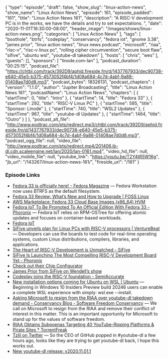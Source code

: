 {
  "type": "episode",
  "draft": false,
  "show_slug": "linux-action-news",
  "show_name": "Linux Action News",
  "episode": 161,
  "episode_padded": "161",
  "title": "Linux Action News 161",
  "description": "A RISC-V development PC is in the works,  we have the details and try to set expectations. ",
  "date": "2020-11-01T16:30:00-08:00",
  "header_image": "/images/shows/linux-action-news.png",
  "categories": [
    "Linux Action News"
  ],
  "tags": [
    "boothole",
    "btrfs",
    "codeplay",
    "conservancy",
    "fedora iot",
    "gnome 3.38",
    "james prior",
    "linux action news",
    "linux news podcast",
    "microsoft",
    "riaa",
    "risc-v",
    "risc-v linux pc",
    "rolling cipher circumvention",
    "secure boot flaw",
    "sifive",
    "ubuntu wsl",
    "youtube-dl takedown"
  ],
  "hosts": [
    "chris",
    "wes"
  ],
  "guests": [],
  "sponsors": [
    "linode.com-lan"
  ],
  "podcast_duration": "00:25:15",
  "podcast_file": "https://chtbl.com/track/392D9/aphid.fireside.fm/d/1437767933/dec90738-e640-45e5-b375-4573052f4bf4/1d08a684-4c7d-4abf-9a88-01408ae7d0d8.mp3",
  "podcast_bytes": 18326131,
  "podcast_chapters": {
    "version": "1.1.0",
    "author": "Jupiter Broadcasting",
    "title": "Linux Action News 161",
    "podcastName": "Linux Action News",
    "chapters": [
      {
        "startTime": 0,
        "title": "Intro"
      },
      {
        "startTime": 14,
        "title": "Fedora 33"
      },
      {
        "startTime": 292,
        "title": "RISC-V Linux PC"
      },
      {
        "startTime": 585,
        "title": "Sponsor: Linode"
      },
      {
        "startTime": 740,
        "title": "WSL2 Updates"
      },
      {
        "startTime": 967,
        "title": "youtube-dl Updates"
      },
      {
        "startTime": 1464,
        "title": "Outro"
      }
    ]
  },
  "podcast_alt_file": "http://www.podtrac.com/pts/redirect.mp3/chtbl.com/track/392D9/aphid.fireside.fm/d/1437767933/dec90738-e640-45e5-b375-4573052f4bf4/1d08a684-4c7d-4abf-9a88-01408ae7d0d8.mp3",
  "podcast_ogg_file": null,
  "video_file": "http://www.podtrac.com/pts/redirect.mp4/201406.jb-dl.cdn.scaleengine.net/lan/2020/lan-0161.mp4",
  "video_hd_file": null,
  "video_mobile_file": null,
  "youtube_link": "https://youtu.be/T2Y4tR5W16g",
  "jb_url": "/143267/linux-action-news-161/",
  "fireside_url": "/161"
}


### Episode Links

  * [Fedora 33 is officially here! - Fedora Magazine](https://fedoramagazine.org/announcing-fedora-33/ "Fedora 33 is officially here! - Fedora Magazine") — Fedora Workstation now uses BTRFS as the default filesystem. 
  * [Fedora 33 Review: What’s New and How to Upgrade | FOSS Linux](https://www.fosslinux.com/43968/fedora-33-whats-new-and-how-to-upgrade.htm "Fedora 33 Review: What’s New and How to Upgrade | FOSS Linux")
  * [AWS Marketplace: Fedora 33 Cloud Base Images (x86_64) HVM](https://aws.amazon.com/marketplace/pp/B08LZY538M?qid=1604068061088&sr=0-6&ref_=brs_res_product_title "AWS Marketplace: Fedora 33 Cloud Base Images \(x86_64\) HVM")
  * [Fedora IoT To Be Promoted To An Official Edition With Fedora 33 - Phoronix](https://www.phoronix.com/scan.php?page=news_item&px=Fedora-33-IoT-Official "Fedora IoT To Be Promoted To An Official Edition With Fedora 33 - Phoronix") — Fedora IoT relies on RPM-OSTree for offering atomic updates and focuses on container-based workloads.
  * [Fedora IoT](https://getfedora.org/en/iot/ "Fedora IoT")
  * [SiFive unveils plan for Linux PCs with RISC-V processors | VentureBeat](https://venturebeat.com/2020/10/29/sifive-unveils-plan-for-linux-pcs-based-on-risc-v-processors/ "SiFive unveils plan for Linux PCs with RISC-V processors | VentureBeat") — Developers can use the boards to test code for real-time operating systems, custom Linux distributions, compilers, libraries, and applications. 
  * [The Heart of RISC-V Development is Unmatched - SiFive](https://www.sifive.com/blog/the-heart-of-risc-v-development-is-unmatched "The Heart of RISC-V Development is Unmatched - SiFive")
  * [SiFive Is Launching The Most Compelling RISC-V Development Board Yet - Phoronix](https://www.phoronix.com/scan.php?page=article&item=sifive-riscv-unmatched&num=1 "SiFive Is Launching The Most Compelling RISC-V Development Board Yet - Phoronix")
  * [Check out their Chip Configurator](https://scs.sifive.com/core-designer/ "Check out their Chip Configurator")
  * [James Prior from SiFive on Wendell’s show](https://www.youtube.com/watch?v=ET22Q7zeGuw "James Prior from SiFive on Wendell’s show")
  * [Codeplay joins the RISC-V foundation - SemiAccurate](https://www.semiaccurate.com/2020/10/29/codeplay-joins-the-risc-v-foundation/ "Codeplay joins the RISC-V foundation - SemiAccurate")
  * [New installation options coming for Ubuntu on WSL | Ubuntu](https://ubuntu.com//blog/new-installation-options-coming-for-ubuntu-wsl "New installation options coming for Ubuntu on WSL | Ubuntu") — Beginning in Windows 10 Insiders Preview build 20246 users can enable a complete WSL experience with simply: wsl.exe --install.
  * [Asking Microsoft to resign from the RIAA over youtube-dl takedown demand - Conservancy Blog - Software Freedom Conservancy](https://sfconservancy.org/blog/2020/oct/26/microsoft-github-riaa-youtube-dl/ "Asking Microsoft to resign from the RIAA over youtube-dl takedown demand - Conservancy Blog - Software Freedom Conservancy") — We call on Microsoft to resign from the RIAA and remove their conflict of interest in this matter. This is an important opportunity for Microsoft to stand up for the values of software freedom.
  * [RIAA Obtains Subpoenas Targeting 40 YouTube-Ripping Platforms & Pirate Sites * TorrentFreak](https://torrentfreak.com/riaa-obtains-subpoenas-targeting-40-youtube-ripping-platforms-pirate-sites-201029/ "RIAA Obtains Subpoenas Targeting 40 YouTube-Ripping Platforms & Pirate Sites * TorrentFreak")
  * [Tzlil on Twitter](https://twitter.com/t3rr4dice/status/1320660235363749888?s=20 "Tzlil on Twitter") — So the CEO of GitHub popped in #youtube-dl a few hours ago, looks like they are trying to get youtube-dl back, I hope this works out.
  * [New youtube-dl release: v2020.11.01.1](https://news.ycombinator.com/item?id=24959947 "New youtube-dl release: v2020.11.01.1")


